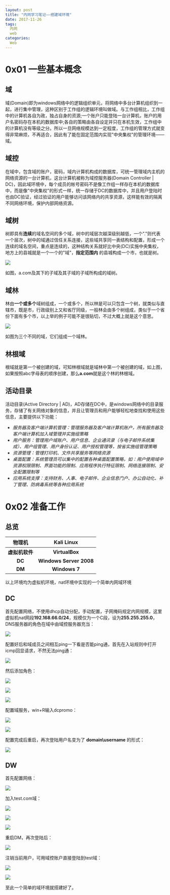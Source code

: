 ```yaml
---
layout: post
title: "内网学习笔记——搭建域环境"
date: 2017-11-26
tags:
  内网
  web
categories:
  Web
---
```


# 0x01 一些基本概念
## 域
域(Domain)即为windows网络中的逻辑组织单元，将网络中多台计算机组织到一起，进行集中管理，这种区别于工作组的逻辑环境叫做域。与工作组相比，工作组中的计算机各自为政，独占自身的资源;一个账户只能登陆一台计算机，账户的用户名密码存在本机的数据库中;各自的策略由各自设定并只在本机生效，工作组中的计算机没有等级之分。所以一旦网络规模达到一定程度，工作组的管理方式就变得非常麻烦，不再适合，因此有了能在固定范围内实现"中央集权"的管理环境——域。
## 域控
在域中，包含域的账户，密码，域内计算机构成的数据库，可统一管理域内主机的网络资源的一台计算机，这台计算机被称为域控服务器(Domain Controller | DC)，因此域环境中，每个成员的帐号密码不是像工作组一样存在本机的数据库中，而是像"中央集权"的形式一样，统一存储于DC的数据库中，并且用户登陆时也由DC验证，经过验证的用户能够访问该网络内的共享资源，这样能有效的隔离不同网络环境，保护内部网络资源。
## 域树
树即具有**连续**的域名空间的多个域，树中的域层次越深级别越低，一个"."则代表一个层次，树中的域通过信任关系连接，这些域共享同一表结构和配置，形成一个连续的域名空间，重点是连续的，这种结构关系就好比中央(DC)实施中央集权，地方上的县城就是一个一个的"域"，**指定范围内** 的县城构成一个市，也就是树。

![](https://github.com/c1h3ng/c1h3ng.github.io/blob/master/assets/images/domain-tree.png?raw=true)

如图，a.com及其下的子域及其子域的子域所构成的域树。
## 域林
林由**一个或多个**域树组成，一个或多个，所以林是可以只包含一个树，就类似与直辖市，既是市，行政级别上又和省厅同级，一般林会由多个树组成，类似于一个省份下面有多个市，以上举的例子可能不是很贴切，不过大概上就是这个意思。

![](https://github.com/c1h3ng/c1h3ng.github.io/blob/master/assets/images/domain.png?raw=true)

如图为三个不同的域，它们组成一个域林。
## 林根域
根域就是第一个被创建的域，可知林根域就是域林中第一个被创建的域，如上图，如果按照abc字母表的顺序创建，那么**a.com**就是这个林的林根域。
## 活动目录
活动目录(Active Directory | AD)，AD存储在DC中，是windows网络中的目录服务，存储了有关网络对象的信息，并且让管理员和用户能够轻松地查找和使用这些信息，主要提供以下功能：
* *服务器及客户端计算机管理：管理服务器及客户端计算机账户，所有服务器及客户端计算机加入域管理并实施组策略*
* *用户服务：管理用户域账户、用户信息、企业通讯录（与电子邮件系统集成）、用户组管理、用户身份认证、用户授权管理等，按省实施组管理策略*
* *资源管理：管理打印机、文件共享服务等网络资源*
* *桌面配置：系统管理员可以集中的配置各种桌面配置策略，如：用户使用域中资源权限限制、界面功能的限制、应用程序执行特征限制、网络连接限制、安全配置限制等*
* *应用系统支撑：支持财务、人事、电子邮件、企业信息门户、办公自动化、补丁管理、防病毒系统等各种应用系统*


# 0x02 准备工作

## 总览

| 物理机 | Kali Linux |
| :---: | :---: |
| **虚拟机软件** | **VirtualBox** |
| **DC** | **Windows Server 2008** |
| **DM** | **Windows 7** |

以上环境均为虚拟机环境，nat环境中实现的一个简单内网域环境
## DC
首先配置网络，不使用dhcp自动分配，手动配置，子网掩码规定内网规模，这里虚拟机nat网段**192.168.66.0/24**，规模仅为一个C段，设为**255.255.255.0**，DNS服务器的角色在域中由域控服务器充当：

![](https://github.com/c1h3ng/c1h3ng.github.io/blob/master/assets/images/dc-network.png?raw=true)

配置好后和域成员之间相互ping一下看是否能ping通，首先在入站规则中打开icmp回显请求，不然无法ping通：

![](https://github.com/c1h3ng/c1h3ng.github.io/blob/master/assets/images/icmp.png?raw=true)

然后添加角色：

![](https://github.com/c1h3ng/c1h3ng.github.io/blob/master/assets/images/role-function.png?raw=true)

![](https://github.com/c1h3ng/c1h3ng.github.io/blob/master/assets/images/dc-role.png?raw=true)

![](https://github.com/c1h3ng/c1h3ng.github.io/blob/master/assets/images/role-function-latest.png?raw=true)

配置域服务，win+R输入dcpromo：

![](https://github.com/c1h3ng/c1h3ng.github.io/blob/master/assets/images/forest.png?raw=true)

![](https://github.com/c1h3ng/c1h3ng.github.io/blob/master/assets/images/domainname.png?raw=true)

配置完成后重启，再次登陆用户名变为了 **domain\username** 的形式：

![](https://github.com/c1h3ng/c1h3ng.github.io/blob/master/assets/images/win2008login.png?raw=true)

## DW
首先配置网络：

![](https://github.com/c1h3ng/c1h3ng.github.io/blob/master/assets/images/Dmnetwork.png?raw=true)

加入test.com域：

![](https://github.com/c1h3ng/c1h3ng.github.io/blob/master/assets/images/join-domain.png?raw=true)

![](https://github.com/c1h3ng/c1h3ng.github.io/blob/master/assets/images/domain-account.png?raw=true)

![](https://github.com/c1h3ng/c1h3ng.github.io/blob/master/assets/images/welcome-domain.png?raw=true)

重启DM，再次登陆后：

![](https://github.com/c1h3ng/c1h3ng.github.io/blob/master/assets/images/ipconfig-all.png?raw=true)

注销当前用户，可用域控账户直接登陆到test域：

![](https://github.com/c1h3ng/c1h3ng.github.io/blob/master/assets/images/dm-login.png?raw=true)

![](https://github.com/c1h3ng/c1h3ng.github.io/blob/master/assets/images/dm2dc.png?raw=true)

至此一个简单的域环境就搭建好了。
